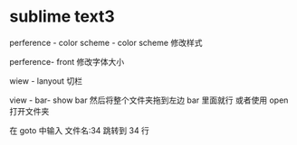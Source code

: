 # sublime text3

perference - color scheme - color scheme 修改样式

perference- front 修改字体大小

wiew - lanyout 切栏

  view - bar- show bar 然后将整个文件夹拖到左边 bar 里面就行
 或者使用 open 打开文件夹

在 goto 中输入   文件名:34  跳转到 34 行





















